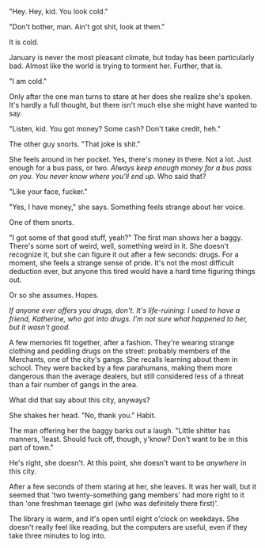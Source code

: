 "Hey. Hey, kid. You look cold."

"Don't bother, man. Ain't got shit, look at them."

It is cold. 

January is never the most pleasant climate, but today has been particularly bad. Almost like the world is trying to torment her. Further, that is.

"I am cold."

Only after the one man turns to stare at her does she realize she's spoken. It's hardly a full thought, but there isn't much else she might have wanted to say. 

"Listen, kid. You got money? Some cash? Don't take credit, heh."

The other guy snorts. "That joke is shit."

She feels around in her pocket. Yes, there's money in there. Not a lot. Just enough for a bus pass, or two. *Always keep enough money for a bus pass on you. You never know where you'll end up.* Who said that?

"Like your face, fucker."

"Yes, I have money," she says. Something feels strange about her voice. 

One of them snorts. 

"I got some of that good stuff, yeah?" The first man shows her a baggy. There's some sort of weird, well, something weird in it. She doesn't recognize it, but she can figure it out after a few seconds: drugs. For a moment, she feels a strange sense of pride. It's not the most difficult deduction ever, but anyone this tired would have a hard time figuring things out.

Or so she assumes. Hopes.

*If anyone ever offers you drugs, don't.* *It's life-ruining: I used to have a friend, Katherine, who got into drugs. I'm not sure what happened to her, but it wasn't good.*

A few memories fit together, after a fashion. They're wearing strange clothing and peddling drugs on the street: probably members of the Merchants, one of the city's gangs. She recalls learning about them in school. They were backed by a few parahumans, making them more dangerous than the average dealers, but still considered less of a threat than a fair number of gangs in the area.

What did that say about this city, anyways?

She shakes her head. "No, thank you." Habit.

The man offering her the baggy barks out a laugh. "Little shitter has manners, 'least. Should fuck off, though, y'know? Don't want to be in this part of town."

He's right, she doesn't. At this point, she doesn't want to be *anywhere* in this city. 

After a few seconds of them staring at her, she leaves. It was her wall, but it seemed that 'two twenty-something gang members' had more right to it than 'one freshman teenage girl (who was definitely there first)'.

The library is warm, and it's open until eight o'clock on weekdays. She doesn't really feel like reading, but the computers are useful, even if they take three minutes to log into. 